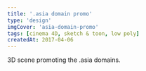 ```yaml
---
title: '.asia domain promo'
type: 'design'
imgCover: 'asia-domain-promo'
tags: [cinema 4D, sketch & toon, low poly]
createdAt: 2017-04-06
---
```


3D scene promoting the .asia domains.
<!--more-->